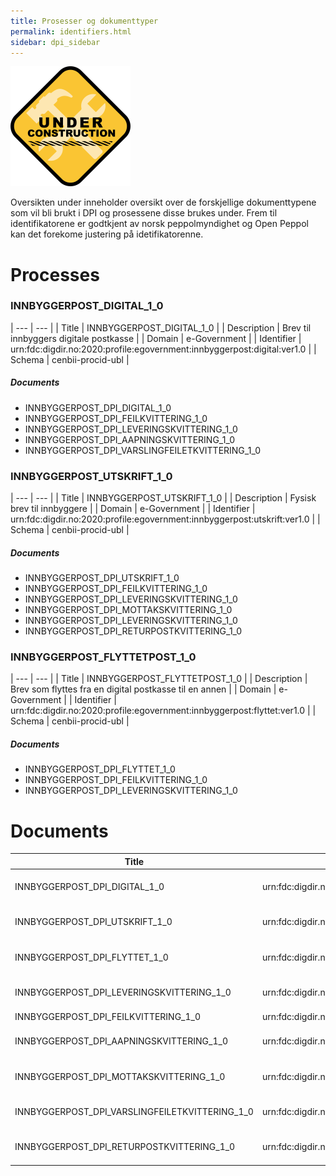 ```yaml
---
title: Prosesser og dokumenttyper 
permalink: identifiers.html
sidebar: dpi_sidebar
---
```


![](/images/dpi/underarbeide.png)

Oversikten under inneholder oversikt over de forskjellige dokumenttypene som vil bli brukt i DPI og prosessene disse brukes under. Frem til identifikatorene er godtkjent av norsk peppolmyndighet og Open Peppol kan det forekome justering på idetifikatorenne.


# Processes

### INNBYGGERPOST_DIGITAL_1_0

| --- | --- |
| Title | INNBYGGERPOST_DIGITAL_1_0 |
| Description | Brev til innbyggers digitale postkasse |
| Domain | e-Government |
| Identifier | urn:fdc:digdir.no:2020:profile:egovernment:innbyggerpost:digital:ver1.0 |
| Schema | cenbii-procid-ubl |

##### Documents
- INNBYGGERPOST_DPI_DIGITAL_1_0
- INNBYGGERPOST_DPI_FEILKVITTERING_1_0
- INNBYGGERPOST_DPI_LEVERINGSKVITTERING_1_0
- INNBYGGERPOST_DPI_AAPNINGSKVITTERING_1_0
- INNBYGGERPOST_DPI_VARSLINGFEILETKVITTERING_1_0


### INNBYGGERPOST_UTSKRIFT_1_0

| --- | --- |
| Title | INNBYGGERPOST_UTSKRIFT_1_0 |
| Description | Fysisk brev til innbyggere |
| Domain | e-Government |
| Identifier | urn:fdc:digdir.no:2020:profile:egovernment:innbyggerpost:utskrift:ver1.0 |
| Schema | cenbii-procid-ubl |


##### Documents
- INNBYGGERPOST_DPI_UTSKRIFT_1_0
- INNBYGGERPOST_DPI_FEILKVITTERING_1_0
- INNBYGGERPOST_DPI_LEVERINGSKVITTERING_1_0
- INNBYGGERPOST_DPI_MOTTAKSKVITTERING_1_0
- INNBYGGERPOST_DPI_LEVERINGSKVITTERING_1_0
- INNBYGGERPOST_DPI_RETURPOSTKVITTERING_1_0


### INNBYGGERPOST_FLYTTETPOST_1_0

| --- | --- |
| Title | INNBYGGERPOST_FLYTTETPOST_1_0 |
| Description | Brev som flyttes fra en digital postkasse til en annen |
| Domain | e-Government |
| Identifier | urn:fdc:digdir.no:2020:profile:egovernment:innbyggerpost:flyttet:ver1.0 |
| Schema | cenbii-procid-ubl |


##### Documents
- INNBYGGERPOST_DPI_FLYTTET_1_0
- INNBYGGERPOST_DPI_FEILKVITTERING_1_0
- INNBYGGERPOST_DPI_LEVERINGSKVITTERING_1_0

# Documents

|Title|Identifier|Schema|XSD|Busniess message schema|
| --- | --- | --- | --- | --- |
|INNBYGGERPOST_DPI_DIGITAL_1_0|urn:fdc:digdir.no:2020:innbyggerpost:xsd::innbyggerpost##urn:fdc:digdir.no:2020:innbyggerpost:schema:digital::1.0|busdox-docid-qns|https://docs.digdir.no/resources/begrep/sikkerDigitalPost/nyinf/xsd/digitalpost.xsd|https://docs.digdir.no/schemas/dpi/digitalpost.schema.json|
|INNBYGGERPOST_DPI_UTSKRIFT_1_0|urn:fdc:digdir.no:2020:innbyggerpost:xsd::innbyggerpost##urn:fdc:digdir.no:2020:innbyggerpost:schema:utskrift::1.0|busdox-docid-qns|https://docs.digdir.no/resources/begrep/sikkerDigitalPost/nyinf/xsd/digitalpost.xsd|https://docs.digdir.no/schemas/dpi/digitalpost.schema.json|
|INNBYGGERPOST_DPI_FLYTTET_1_0|urn:fdc:digdir.no:2020:innbyggerpost:xsd::innbyggerpost##urn:fdc:digdir.no:2020:innbyggerpost:schema:flyttet::1.0|busdox-docid-qns|https://docs.digdir.no/resources/begrep/sikkerDigitalPost/nyinf/xsd/digitalpost.xsd|https://docs.digdir.no/schemas/dpi/flyttedigitalpost.schema.json|
|INNBYGGERPOST_DPI_LEVERINGSKVITTERING_1_0|urn:fdc:digdir.no:2020:innbyggerpost:xsd::innbyggerpost##urn:fdc:digdir.no:2020:innbyggerpost:schema:leveringskvittering::1.0|busdox-docid-qns|https://docs.digdir.no/resources/begrep/sikkerDigitalPost/nyinf/xsd/digitalpost.xsd|https://docs.digdir.no/schemas/dpi/leveringskvittering.schema.json|
|INNBYGGERPOST_DPI_FEILKVITTERING_1_0|urn:fdc:digdir.no:2020:innbyggerpost:xsd::innbyggerpost##urn:fdc:digdir.no:2020:innbyggerpost:schema:feil::1.0||https://docs.digdir.no/schemas/dpi/feil.schema.json|
|INNBYGGERPOST_DPI_AAPNINGSKVITTERING_1_0|urn:fdc:digdir.no:2020:innbyggerpost:xsd::innbyggerpost##urn:fdc:digdir.no:2020:innbyggerpost:schema:aapningskvittering::1.0|busdox-docid-qns|https://docs.digdir.no/resources/begrep/sikkerDigitalPost/nyinf/xsd/digitalpost.xsd|https://docs.digdir.no/schemas/dpi/aapningskvittering.schema.json|
|INNBYGGERPOST_DPI_MOTTAKSKVITTERING_1_0|urn:fdc:digdir.no:2020:innbyggerpost:xsd::innbyggerpost##urn:fdc:digdir.no:2020:innbyggerpost:schema:mottakskvittering::1.0|busdox-docid-qns|https://docs.digdir.no/resources/begrep/sikkerDigitalPost/nyinf/xsd/digitalpost.xsd|https://docs.digdir.no/schemas/dpi/mottakskvittering.schema.json|
|INNBYGGERPOST_DPI_VARSLINGFEILETKVITTERING_1_0|urn:fdc:digdir.no:2020:innbyggerpost:xsd::innbyggerpost##urn:fdc:digdir.no:2020:innbyggerpost:schema:varslingfeiletkvittering::1.0|busdox-docid-qns|https://docs.digdir.no/resources/begrep/sikkerDigitalPost/nyinf/xsd/digitalpost.xsd|https://docs.digdir.no/schemas/dpi/varslingfeiletkvittering.schema.json|
|INNBYGGERPOST_DPI_RETURPOSTKVITTERING_1_0|urn:fdc:digdir.no:2020:innbyggerpost:xsd::innbyggerpost##urn:fdc:digdir.no:2020:innbyggerpost:schema:returpostkvittering::1.0|busdox-docid-qns|https://docs.digdir.no/resources/begrep/sikkerDigitalPost/nyinf/xsd/digitalpost.xsd|https://docs.digdir.no/schemas/dpi/returpostkvittering.schema.json|




